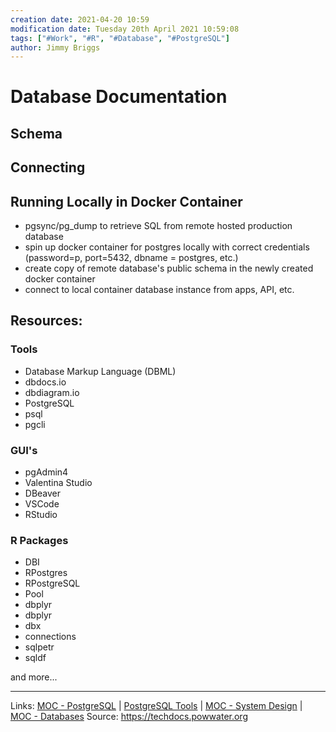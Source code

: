 ```yaml
---
creation date: 2021-04-20 10:59
modification date: Tuesday 20th April 2021 10:59:08
tags: ["#Work", "#R", "#Database", "#PostgreSQL"]
author: Jimmy Briggs
---
```


# Database Documentation

## Schema

## Connecting

## Running Locally in Docker Container

- pgsync/pg_dump to retrieve SQL from remote hosted production database
- spin up docker container for postgres locally with correct credentials (password=p, port=5432, dbname = postgres, etc.)
- create copy of remote database's public schema in the newly created docker container
- connect to local container database instance from apps, API, etc.


## Resources:

### Tools

- Database Markup Language (DBML)
- dbdocs.io
- dbdiagram.io
- PostgreSQL
- psql
- pgcli

### GUI's

- pgAdmin4
- Valentina Studio
- DBeaver
- VSCode
- RStudio

### R Packages

- DBI
- RPostgres
- RPostgreSQL
- Pool
- dbplyr
- dbplyr
- dbx
- connections
- sqlpetr
- sqldf

and more...


***
Links: [MOC - PostgreSQL](../1-Maps-of-Content/MOC%20-%20PostgreSQL.md) | [PostgreSQL Tools](PostgreSQL%20Tools.md) | [MOC - System Design](../1-Maps-of-Content/MOC%20-%20System%20Design.md) | [MOC - Databases](../1-Maps-of-Content/MOC%20-%20Databases.md)
Source: <https://techdocs.powwater.org>



